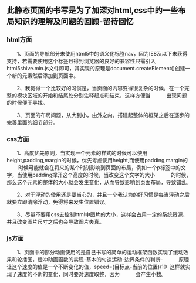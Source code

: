 ## 此静态页面的书写是为了加深对html,css中的一些布局知识的理解及问题的回顾-留待回忆

### html方面

        1、页面的导航部分未使用html5中的语义化标签nav，因为IE8及以下未获得支持，若需要使用这个标签且得到浏览器的良好的兼容性只需引入
           html5shive.min.js文件即可，其实现的原理是document.createElement()创建一个新的元素然后添加到页面中。
           
        2、我觉得一个比较好的习惯是，当页面的内容变得很复杂的时候，在一个完整的模块区域的开始和结尾处分别注释起点和结束，这样方便当
           出现问题的时候便于寻找。
           
        3、页面的布局问题，从大到小，由外之内。搭建起整体的框架之后在逐步的完善里面的细节部分。
        
### css方面

        1、高度优先原则，当实现一个元素的样式的时候可以使用height,padding,margin的时候，优先考虑使用height,而使用padding,margin的
           时候可能就会在将来的某个时刻影响到页面的布局，例如一个p标签中的文字，当使用padding撑开这个高度的时候，当改变这个文字的大小
           的时候，那么这个元素的整体的大小就会发生变化，从而导致影响到页面布局，导致错乱。
           
        2、对于浮动的使用还是要当心的，并且一个我认为的好习惯是每当浮动之后就要立即清除浮动，免得将来发生位置错误。
        
        3、尽量不要用css去控制html中图片的大小，这样会占用一定的系统资源，并且改变图片尺寸之后也会导致图片失真。
        
### js方面

        1、页面中的部分动画使用的是自己书写的简单的运动框架函数实现了缓动效果和轮播图，缓冲动画函数的实现-基本的匀速运动-边界条件的判断-
           原理让这个速度的值是一个不断变化的值，speed=(目标点-当前的位置)/10  这样就实现了速度的不断的变化，同时要对速度取整，因为
           会产生小数。
  

    















